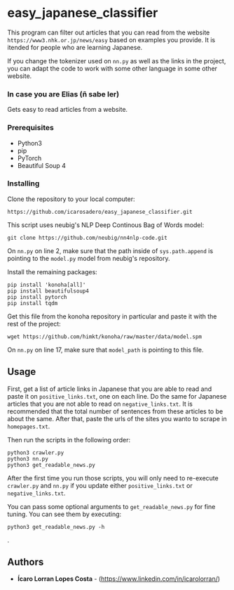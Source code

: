 # easy_japanese_classifier

This program can filter out articles that you can read from the website `https://www3.nhk.or.jp/news/easy` based on examples you provide. It is itended for people who are learning Japanese.

If you change the tokenizer used on `nn.py` as well as the links in the project, you can adapt the code to work with some other language in some other website.

### In case you are Elias (ñ sabe ler)

Gets easy to read articles from a website.

### Prerequisites

- Python3
- pip
- PyTorch
- Beautiful Soup 4

### Installing
Clone the repository to your local computer:

`https://github.com/icarosadero/easy_japanese_classifier.git`

This script uses neubig's NLP Deep Continous Bag of Words model:

`git clone https://github.com/neubig/nn4nlp-code.git`

On `nn.py` on line 2, make sure that the path inside of `sys.path.append` is pointing to the `model.py` model from neubig's repository.

Install the remaining packages:

```
pip install 'konoha[all]'
pip install beautifulsoup4
pip install pytorch
pip install tqdm
```

Get this file from the konoha repository in particular and paste it with the rest of the project:

`wget https://github.com/himkt/konoha/raw/master/data/model.spm`

On `nn.py` on line 17, make sure that `model_path` is pointing to this file.

## Usage

First, get a list of article links in Japanese that you are able to read and paste it on `positive_links.txt`, one on each line. Do the same for Japanese articles that you are not able to read on `negative_links.txt`. It is recommended that the total number of sentences from these articles to be about the same. After that, paste the urls of the sites you wanto to scrape in `homepages.txt`.

Then run the scripts in the following order:

```
python3 crawler.py
python3 nn.py
python3 get_readable_news.py
```

After the first time you run those scripts, you will only need to re-execute `crawler.py` and `nn.py` if  you update either `positive_links.txt` or `negative_links.txt`.

You can pass some optional arguments to `get_readable_news.py` for fine tuning. You can see them by executing:

```
python3 get_readable_news.py -h
```
.

## Authors

* **Ícaro Lorran Lopes Costa** - (https://www.linkedin.com/in/icarolorran/)

